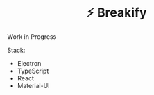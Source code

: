 <h1 align="center">⚡️ Breakify</h1>

Work in Progress

Stack:
* Electron
* TypeScript
* React
* Material-UI
